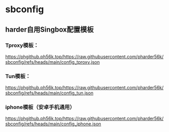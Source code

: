 # sbconfig
## harder自用Singbox配置模板

### Tproxy模板：
https://phgithub.ph56k.top/https://raw.githubusercontent.com/pharder56k/sbconfig/refs/heads/main/config_tproxy.json

### Tun模板：
https://phgithub.ph56k.top/https://raw.githubusercontent.com/pharder56k/sbconfig/refs/heads/main/config_tun.json

### iphone模板（安卓手机通用）
https://phgithub.ph56k.top/https://raw.githubusercontent.com/pharder56k/sbconfig/refs/heads/main/config_iphone.json

